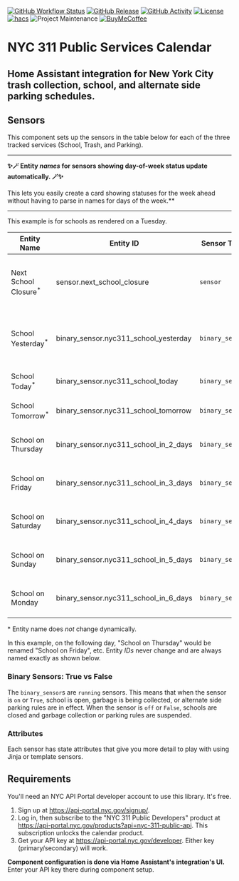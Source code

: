 [![GitHub Workflow Status][builds-shield]][builds]
[![GitHub Release][releases-shield]][releases]
[![GitHub Activity][commits-shield]][commits]
[![License][license-shield]](LICENSE)
[![hacs][hacsbadge]][hacs]
![Project Maintenance][maintenance-shield]
[![BuyMeCoffee][buymecoffeebadge]][buymecoffee]

# NYC 311 Public Services Calendar

## **Home Assistant integration for New York City trash collection, school, and alternate side parking schedules.**

## Sensors

This component sets up the sensors in the table below for each of the three tracked services (School, Trash, and Parking).

---

**✨🪄 Entity _names_ for sensors showing day-of-week status update automatically. 🪄✨**

This lets you easily create a card showing statuses for the week ahead without having to parse in names for days of the week.\*\*

---

This example is for schools as rendered on a Tuesday.

| Entity Name                      | Entity ID                             | Sensor Type     | Sensor Class | Description                                             |
| -------------------------------- | ------------------------------------- | --------------- | ------------ | ------------------------------------------------------- |
| Next School Closure<sup>\*</sup> | sensor.next_school_closure            | `sensor`        | `date`       | Next date on which school is closed. Excludes weekends. |
| School Yesterday<sup>\*</sup>    | binary_sensor.nyc311_school_yesterday | `binary_sensor` | `running`    | School status yesterday, just in case you missed it.    |
| School Today<sup>\*</sup>        | binary_sensor.nyc311_school_today     | `binary_sensor` | `running`    | School status today.                                    |
| School Tomorrow<sup>\*</sup>     | binary_sensor.nyc311_school_tomorrow  | `binary_sensor` | `running`    | School status tomorrow.                                 |
| School on Thursday               | binary_sensor.nyc311_school_in_2_days | `binary_sensor` | `running`    | School status 2 days from now.                          |
| School on Friday                 | binary_sensor.nyc311_school_in_3_days | `binary_sensor` | `running`    | School status 3 days from now.                          |
| School on Saturday               | binary_sensor.nyc311_school_in_4_days | `binary_sensor` | `running`    | School status 4 days from now.                          |
| School on Sunday                 | binary_sensor.nyc311_school_in_5_days | `binary_sensor` | `running`    | School status 5 days from now.                          |
| School on Monday                 | binary_sensor.nyc311_school_in_6_days | `binary_sensor` | `running`    | School status 6 days from now.                          |

\* Entity name does _not_ change dynamically.

In this example, on the following day, "School on Thursday" would be renamed "School on Friday", etc. Entity _IDs_ never change and are always named exactly as shown below.

### Binary Sensors: True vs False

The `binary_sensor`s are `running` sensors. This means that when the sensor is `on` or `True`, school is open, garbage is being collected, or alternate side parking rules are in effect. When the sensor is `off` or `False`, schools are closed and garbage collection or parking rules are suspended.

### Attributes

Each sensor has state attributes that give you more detail to play with using Jinja or template sensors.

## Requirements

You'll need an NYC API Portal developer account to use this library. It's free.

1. Sign up at https://api-portal.nyc.gov/signup/.
2. Log in, then subscribe to the "NYC 311 Public Developers" product at https://api-portal.nyc.gov/products?api=nyc-311-public-api. This subscription unlocks the calendar product.
3. Get your API key at https://api-portal.nyc.gov/developer. Either key (primary/secondary) will work.

**Component configuration is done via Home Assistant's integration's UI.** Enter your API key there during component setup.

[buymecoffee]: https://www.buymeacoffee.com/elahd
[buymecoffeebadge]: https://img.shields.io/badge/buy%20me%20a%20coffee-donate-yellow.svg?style=for-the-badge
[hacs]: https://github.com/custom-components/hacs
[hacsbadge]: https://img.shields.io/badge/HACS-Custom-orange.svg?style=for-the-badge
[license-shield]: https://img.shields.io/github/license/elahd/ha-nyc311.svg?style=for-the-badge
[maintenance-shield]: https://img.shields.io/badge/Maintainer-Elahd%20Bar--Shai%20%40elahd-blue.svg?style=for-the-badge
[releases-shield]: https://img.shields.io/github/release/elahd/ha-nyc311.svg?style=for-the-badge
[releases]: https://github.com/elahd/ha-nyc311/releases
[commits-shield]: https://img.shields.io/github/commit-activity/y/elahd/ha-nyc311.svg?style=for-the-badge
[commits]: https://github.com/elahd/ha-nyc311/commits/master
[builds-shield]: https://img.shields.io/github/workflow/status/elahd/ha-nyc311/HACS%20Validation.svg?style=for-the-badge
[builds]: https://github.com/elahd/ha-nyc311/actions/workflows/hacs-validation.yaml

